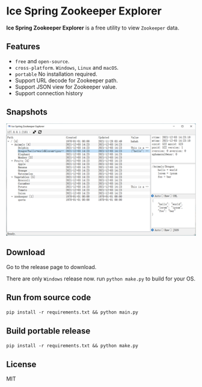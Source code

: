 # Ice Spring Zookeeper Explorer

**Ice Spring Zookeeper Explorer** is a free utility to view `Zookeeper` data.

## Features

- `free` and `open-source`.
- `cross-platform`. `Windows`, `Linux` and `macOS`.
- `portable` No installation required.
- Support URL decode for Zookeeper path.
- Support JSON view for Zookeeper value.
- Support connection history

## Snapshots

![home.png](snapshots/home.png)

## Download

Go to the release page to download.

There are only `Windows` release now. run `python make.py` to build for your OS.

## Run from source code

`pip install -r requirements.txt && python main.py`

## Build portable release

`pip install -r requirements.txt && python make.py`

## License

MIT
